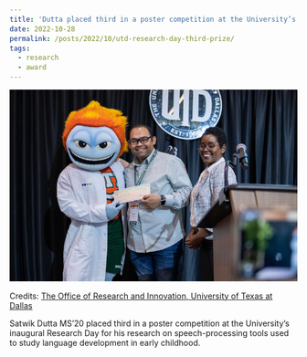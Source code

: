 ```yaml
---
title: 'Dutta placed third in a poster competition at the University’s inaugural Research Day'
date: 2022-10-28
permalink: /posts/2022/10/utd-research-day-third-prize/
tags:
  - research
  - award
---
```


<img src='/images/2022-Research-Day-109.jpeg'>

Credits: [The Office of Research and Innovation, University of Texas at Dallas](https://sites.utdallas.edu/researchday/)

Satwik Dutta MS’20 placed third in a poster competition at the University’s inaugural Research Day for his research on speech-processing tools used to study language development in early childhood.
